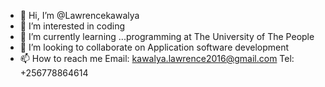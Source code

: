 - 👋 Hi, I’m @Lawrencekawalya
- 👀 I’m interested in coding 
- 🌱 I’m currently learning ...programming at The University of The People 
- 💞️ I’m looking to collaborate on Application software development 
- 📫 How to reach me Email: kawalya.lawrence2016@gmail.com Tel: +256778864614

<!---
Lawrencekawalya/Lawrencekawalya is a ✨ special ✨ repository because its `README.md` (this file) appears on your GitHub profile.
You can click the Preview link to take a look at your changes.
--->
